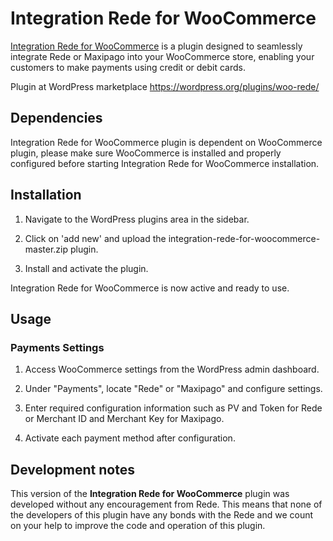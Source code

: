 # Integration Rede for WooCommerce

[Integration Rede for WooCommerce](https://www.linknacional.com.br/wordpress/woocommerce/rede/) is a plugin designed to seamlessly integrate Rede or Maxipago into your WooCommerce store, enabling your customers to make payments using credit or debit cards.

Plugin at WordPress marketplace
https://wordpress.org/plugins/woo-rede/

## Dependencies

Integration Rede for WooCommerce plugin is dependent on WooCommerce plugin, please make sure WooCommerce is installed and properly configured before starting Integration Rede for WooCommerce installation.

## Installation

1) Navigate to the WordPress plugins area in the sidebar.

2) Click on 'add new' and upload the integration-rede-for-woocommerce-master.zip plugin.

3) Install and activate the plugin.

Integration Rede for WooCommerce is now active and ready to use.

## Usage

### Payments Settings

1) Access WooCommerce settings from the WordPress admin dashboard.

2) Under "Payments", locate "Rede" or "Maxipago" and configure settings.

3) Enter required configuration information such as PV and Token for Rede or Merchant ID and Merchant Key for Maxipago.

4) Activate each payment method after configuration.

## Development notes

This version of the **Integration Rede for WooCommerce** plugin was developed without any encouragement from Rede. This means that none of the developers of this plugin have any bonds with the Rede and we count on your help to improve the code and operation of this plugin.
